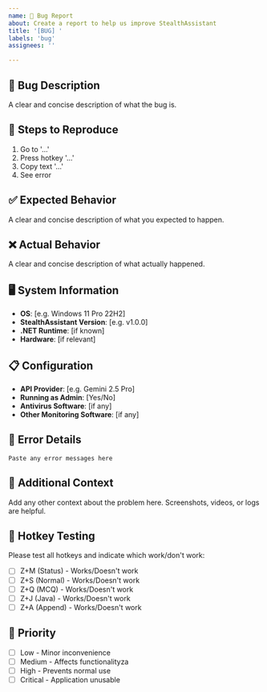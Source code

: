 ```yaml
---
name: 🐛 Bug Report
about: Create a report to help us improve StealthAssistant
title: '[BUG] '
labels: 'bug'
assignees: ''

---
```


## 🐛 Bug Description
A clear and concise description of what the bug is.

## 🔄 Steps to Reproduce
1. Go to '...'
2. Press hotkey '...'
3. Copy text '...'
4. See error

## ✅ Expected Behavior
A clear and concise description of what you expected to happen.

## ❌ Actual Behavior
A clear and concise description of what actually happened.

## 🖥️ System Information
- **OS**: [e.g. Windows 11 Pro 22H2]
- **StealthAssistant Version**: [e.g. v1.0.0]
- **.NET Runtime**: [if known]
- **Hardware**: [if relevant]

## 📋 Configuration
- **API Provider**: [e.g. Gemini 2.5 Pro]
- **Running as Admin**: [Yes/No]
- **Antivirus Software**: [if any]
- **Other Monitoring Software**: [if any]

## 📝 Error Details
```
Paste any error messages here
```

## 📎 Additional Context
Add any other context about the problem here. Screenshots, videos, or logs are helpful.

## 🔄 Hotkey Testing
Please test all hotkeys and indicate which work/don't work:
- [ ] Z+M (Status) - Works/Doesn't work
- [ ] Z+S (Normal) - Works/Doesn't work  
- [ ] Z+Q (MCQ) - Works/Doesn't work
- [ ] Z+J (Java) - Works/Doesn't work
- [ ] Z+A (Append) - Works/Doesn't work

## 🎯 Priority
- [ ] Low - Minor inconvenience
- [ ] Medium - Affects functionalityza
- [ ] High - Prevents normal use
- [ ] Critical - Application unusable
